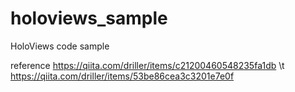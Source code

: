 # holoviews_sample

HoloViews code sample

reference
https://qiita.com/driller/items/c21200460548235fa1db \t
https://qiita.com/driller/items/53be86cea3c3201e7e0f
